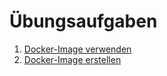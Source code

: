 # Übungsaufgaben

1. [Docker-Image verwenden](_01-image-verwendung.md)
2. [Docker-Image erstellen](_02-image-erstellung.md)
